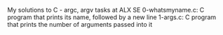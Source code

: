 My solutions to C - argc, argv tasks at ALX SE
0-whatsmyname.c: C program that prints its name, followed by a new line
1-args.c: C program that prints the number of arguments passed into it
